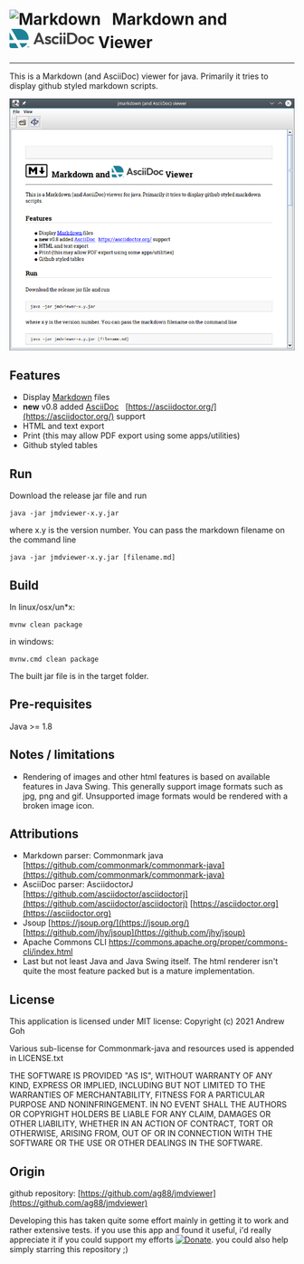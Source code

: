# ![Markdown](web/markdown.png "Markdown") &nbsp; Markdown and ![AsciiDoc](web/AsciiDoc-color.png "AsciiDoc") Viewer
---

This is a Markdown (and AsciiDoc) viewer for java. Primarily it tries to display github styled markdown scripts.

![example](web/screen.png "example")

## Features

- Display [Markdown](https://www.markdownguide.org/) files
- **new** v0.8 added [AsciiDoc](https://asciidoc.org/) &nbsp; [https://asciidoctor.org/](https://asciidoctor.org/) support
- HTML and text export
- Print (this may allow PDF export using some apps/utilities)
- Github styled tables

## Run

Download the release jar file and run
```
java -jar jmdviewer-x.y.jar
```
where x.y is the version number. You can pass the markdown filename on the command line
```
java -jar jmdviewer-x.y.jar [filename.md]
```
## Build

In linux/osx/un*x:
```
mvnw clean package
```
in windows:
```
mvnw.cmd clean package
```
The built jar file is in the target folder.

## Pre-requisites

Java >= 1.8

## Notes / limitations

- Rendering of images and other html features is based on available features in Java
Swing. This generally support image formats such as jpg, png and gif. Unsupported image formats would be rendered with a broken image icon.

## Attributions
 
- Markdown parser: Commonmark java  
[https://github.com/commonmark/commonmark-java](https://github.com/commonmark/commonmark-java)
- AsciiDoc parser: AsciidoctorJ
[https://github.com/asciidoctor/asciidoctorj](https://github.com/asciidoctor/asciidoctorj)
[https://asciidoctor.org](https://asciidoctor.org)
- Jsoup
[https://jsoup.org/](https://jsoup.org/)
[https://github.com/jhy/jsoup](https://github.com/jhy/jsoup)
- Apache Commons CLI
<https://commons.apache.org/proper/commons-cli/index.html>
- Last but not least Java and Java Swing itself. The html renderer isn't quite the most feature packed but is a mature implementation.

## License

This application is licensed under MIT license:
Copyright (c) 2021 Andrew Goh

Various sub-license for Commonmark-java and resources used is 
appended in LICENSE.txt

THE SOFTWARE IS PROVIDED "AS IS", WITHOUT WARRANTY OF ANY KIND, 
EXPRESS OR IMPLIED, INCLUDING BUT NOT LIMITED TO THE WARRANTIES OF
MERCHANTABILITY, FITNESS FOR A PARTICULAR PURPOSE AND NONINFRINGEMENT. 
IN NO EVENT SHALL THE AUTHORS OR COPYRIGHT HOLDERS BE LIABLE FOR ANY 
CLAIM, DAMAGES OR OTHER LIABILITY, WHETHER IN AN ACTION OF CONTRACT,
TORT OR OTHERWISE, ARISING FROM, OUT OF OR IN CONNECTION WITH THE SOFTWARE
OR THE USE OR OTHER DEALINGS IN THE SOFTWARE.

## Origin

github repository: 
[https://github.com/ag88/jmdviewer](https://github.com/ag88/jmdviewer)

Developing this has taken quite some effort mainly in getting it to work and rather extensive tests. if you use this app and found it useful, i'd really appreciate it if you could support my efforts [![Donate](web/donorbox.png)](https://donorbox.org/jmdviewer).
you could also help simply starring this repository ;)